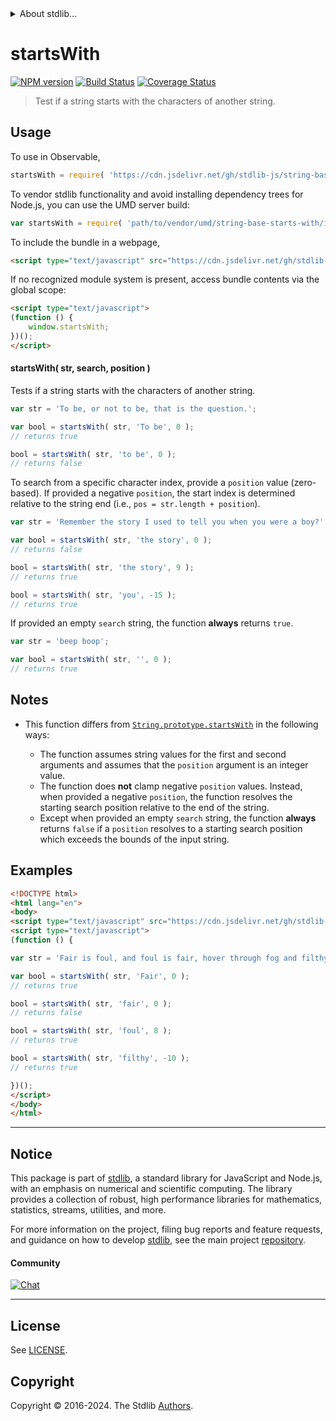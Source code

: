 <!--

@license Apache-2.0

Copyright (c) 2022 The Stdlib Authors.

Licensed under the Apache License, Version 2.0 (the "License");
you may not use this file except in compliance with the License.
You may obtain a copy of the License at

   http://www.apache.org/licenses/LICENSE-2.0

Unless required by applicable law or agreed to in writing, software
distributed under the License is distributed on an "AS IS" BASIS,
WITHOUT WARRANTIES OR CONDITIONS OF ANY KIND, either express or implied.
See the License for the specific language governing permissions and
limitations under the License.

-->


<details>
  <summary>
    About stdlib...
  </summary>
  <p>We believe in a future in which the web is a preferred environment for numerical computation. To help realize this future, we've built stdlib. stdlib is a standard library, with an emphasis on numerical and scientific computation, written in JavaScript (and C) for execution in browsers and in Node.js.</p>
  <p>The library is fully decomposable, being architected in such a way that you can swap out and mix and match APIs and functionality to cater to your exact preferences and use cases.</p>
  <p>When you use stdlib, you can be absolutely certain that you are using the most thorough, rigorous, well-written, studied, documented, tested, measured, and high-quality code out there.</p>
  <p>To join us in bringing numerical computing to the web, get started by checking us out on <a href="https://github.com/stdlib-js/stdlib">GitHub</a>, and please consider <a href="https://opencollective.com/stdlib">financially supporting stdlib</a>. We greatly appreciate your continued support!</p>
</details>

# startsWith

[![NPM version][npm-image]][npm-url] [![Build Status][test-image]][test-url] [![Coverage Status][coverage-image]][coverage-url] <!-- [![dependencies][dependencies-image]][dependencies-url] -->

> Test if a string starts with the characters of another string.

<section class="intro">

</section>

<!-- /.intro -->



<section class="usage">

## Usage

To use in Observable,

```javascript
startsWith = require( 'https://cdn.jsdelivr.net/gh/stdlib-js/string-base-starts-with@umd/browser.js' )
```

To vendor stdlib functionality and avoid installing dependency trees for Node.js, you can use the UMD server build:

```javascript
var startsWith = require( 'path/to/vendor/umd/string-base-starts-with/index.js' )
```

To include the bundle in a webpage,

```html
<script type="text/javascript" src="https://cdn.jsdelivr.net/gh/stdlib-js/string-base-starts-with@umd/browser.js"></script>
```

If no recognized module system is present, access bundle contents via the global scope:

```html
<script type="text/javascript">
(function () {
    window.startsWith;
})();
</script>
```

#### startsWith( str, search, position )

Tests if a string starts with the characters of another string.

```javascript
var str = 'To be, or not to be, that is the question.';

var bool = startsWith( str, 'To be', 0 );
// returns true

bool = startsWith( str, 'to be', 0 );
// returns false
```

To search from a specific character index, provide a `position` value (zero-based). If provided a negative `position`, the start index is determined relative to the string end (i.e., `pos = str.length + position`).

```javascript
var str = 'Remember the story I used to tell you when you were a boy?';

var bool = startsWith( str, 'the story', 0 );
// returns false

bool = startsWith( str, 'the story', 9 );
// returns true

bool = startsWith( str, 'you', -15 );
// returns true
```

If provided an empty `search` string, the function **always** returns `true`.

```javascript
var str = 'beep boop';

var bool = startsWith( str, '', 0 );
// returns true
```

</section>

<!-- /.usage -->

<section class="notes">

## Notes

-   This function differs from [`String.prototype.startsWith`][mdn-string-startswith] in the following ways:

    -   The function assumes string values for the first and second arguments and assumes that the `position` argument is an integer value.
    -   The function does **not** clamp negative `position` values. Instead, when provided a negative `position`, the function resolves the starting search position relative to the end of the string.
    -   Except when provided an empty `search` string, the function **always** returns `false` if a `position` resolves to a starting search position which exceeds the bounds of the input string.

</section>

<!-- /.notes -->

<section class="examples">

## Examples

<!-- eslint no-undef: "error" -->

```html
<!DOCTYPE html>
<html lang="en">
<body>
<script type="text/javascript" src="https://cdn.jsdelivr.net/gh/stdlib-js/string-base-starts-with@umd/browser.js"></script>
<script type="text/javascript">
(function () {

var str = 'Fair is foul, and foul is fair, hover through fog and filthy air';

var bool = startsWith( str, 'Fair', 0 );
// returns true

bool = startsWith( str, 'fair', 0 );
// returns false

bool = startsWith( str, 'foul', 8 );
// returns true

bool = startsWith( str, 'filthy', -10 );
// returns true

})();
</script>
</body>
</html>
```

</section>

<!-- /.examples -->

<!-- Section for related `stdlib` packages. Do not manually edit this section, as it is automatically populated. -->

<section class="related">

</section>

<!-- /.related -->

<!-- Section for all links. Make sure to keep an empty line after the `section` element and another before the `/section` close. -->


<section class="main-repo" >

* * *

## Notice

This package is part of [stdlib][stdlib], a standard library for JavaScript and Node.js, with an emphasis on numerical and scientific computing. The library provides a collection of robust, high performance libraries for mathematics, statistics, streams, utilities, and more.

For more information on the project, filing bug reports and feature requests, and guidance on how to develop [stdlib][stdlib], see the main project [repository][stdlib].

#### Community

[![Chat][chat-image]][chat-url]

---

## License

See [LICENSE][stdlib-license].


## Copyright

Copyright &copy; 2016-2024. The Stdlib [Authors][stdlib-authors].

</section>

<!-- /.stdlib -->

<!-- Section for all links. Make sure to keep an empty line after the `section` element and another before the `/section` close. -->

<section class="links">

[npm-image]: http://img.shields.io/npm/v/@stdlib/string-base-starts-with.svg
[npm-url]: https://npmjs.org/package/@stdlib/string-base-starts-with

[test-image]: https://github.com/stdlib-js/string-base-starts-with/actions/workflows/test.yml/badge.svg?branch=v0.2.0
[test-url]: https://github.com/stdlib-js/string-base-starts-with/actions/workflows/test.yml?query=branch:v0.2.0

[coverage-image]: https://img.shields.io/codecov/c/github/stdlib-js/string-base-starts-with/main.svg
[coverage-url]: https://codecov.io/github/stdlib-js/string-base-starts-with?branch=main

<!--

[dependencies-image]: https://img.shields.io/david/stdlib-js/string-base-starts-with.svg
[dependencies-url]: https://david-dm.org/stdlib-js/string-base-starts-with/main

-->

[chat-image]: https://img.shields.io/gitter/room/stdlib-js/stdlib.svg
[chat-url]: https://app.gitter.im/#/room/#stdlib-js_stdlib:gitter.im

[stdlib]: https://github.com/stdlib-js/stdlib

[stdlib-authors]: https://github.com/stdlib-js/stdlib/graphs/contributors

[umd]: https://github.com/umdjs/umd
[es-module]: https://developer.mozilla.org/en-US/docs/Web/JavaScript/Guide/Modules

[deno-url]: https://github.com/stdlib-js/string-base-starts-with/tree/deno
[deno-readme]: https://github.com/stdlib-js/string-base-starts-with/blob/deno/README.md
[umd-url]: https://github.com/stdlib-js/string-base-starts-with/tree/umd
[umd-readme]: https://github.com/stdlib-js/string-base-starts-with/blob/umd/README.md
[esm-url]: https://github.com/stdlib-js/string-base-starts-with/tree/esm
[esm-readme]: https://github.com/stdlib-js/string-base-starts-with/blob/esm/README.md
[branches-url]: https://github.com/stdlib-js/string-base-starts-with/blob/main/branches.md

[stdlib-license]: https://raw.githubusercontent.com/stdlib-js/string-base-starts-with/main/LICENSE

[mdn-string-startswith]: https://developer.mozilla.org/en-US/docs/Web/JavaScript/Reference/Global_Objects/String/startsWith

</section>

<!-- /.links -->
